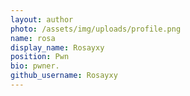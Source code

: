 ```yaml
---
layout: author
photo: /assets/img/uploads/profile.png
name: rosa
display_name: Rosayxy
position: Pwn
bio: pwner.
github_username: Rosayxy
---
```


